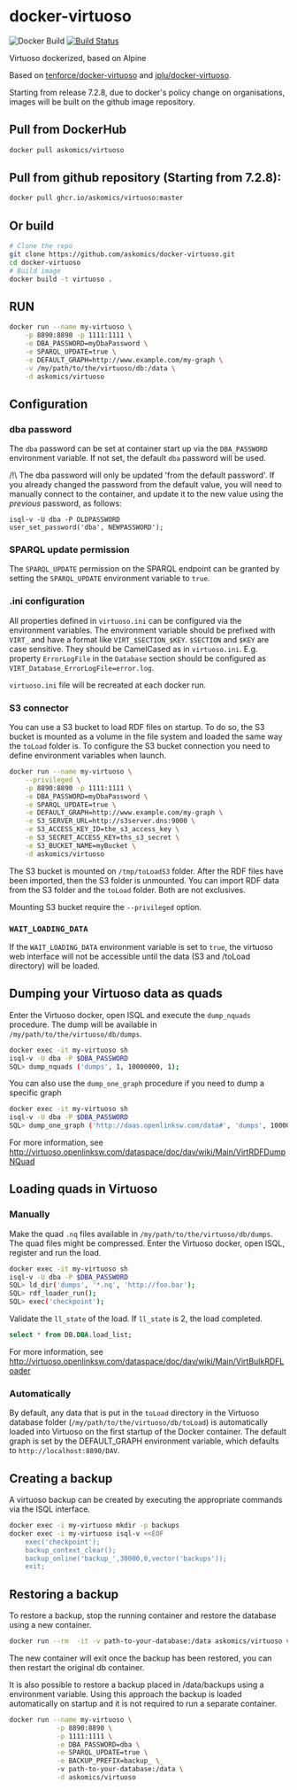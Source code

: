 # docker-virtuoso

![Docker Build](https://img.shields.io/docker/pulls/askomics/virtuoso.svg)
[![Build Status](https://travis-ci.org/askomics/docker-virtuoso.svg?branch=master)](https://travis-ci.org/askomics/docker-virtuoso)


Virtuoso dockerized, based on Alpine

Based on [tenforce/docker-virtuoso](https://github.com/tenforce/docker-virtuoso) and [jplu/docker-virtuoso](https://github.com/jplu/docker-virtuoso).

Starting from release 7.2.8, due to docker's policy change on organisations, images will be built on the github image repository.


## Pull from DockerHub

```bash
docker pull askomics/virtuoso
```
## Pull from github repository (Starting from 7.2.8):

```bash
docker pull ghcr.io/askomics/virtuoso:master
```


## Or build

```bash
# Clone the repo
git clone https://github.com/askomics/docker-virtuoso.git
cd docker-virtuoso
# Build image
docker build -t virtuoso .
```


## RUN

```bash
docker run --name my-virtuoso \
    -p 8890:8890 -p 1111:1111 \
    -e DBA_PASSWORD=myDbaPassword \
    -e SPARQL_UPDATE=true \
    -e DEFAULT_GRAPH=http://www.example.com/my-graph \
    -v /my/path/to/the/virtuoso/db:/data \
    -d askomics/virtuoso
```

## Configuration


### dba password
The `dba` password can be set at container start up via the `DBA_PASSWORD` environment variable. If not set, the default `dba` password will be used.

/!\ The dba password will only be updated 'from the default password'. If you already changed the password from the default value, you will need to manually connect to the container, and update it to the new value using the *previous* password, as follows:

```
isql-v -U dba -P OLDPASSWORD
user_set_password('dba', NEWPASSWORD');
```

### SPARQL update permission
The `SPARQL_UPDATE` permission on the SPARQL endpoint can be granted by setting the `SPARQL_UPDATE` environment variable to `true`.

### .ini configuration
All properties defined in `virtuoso.ini` can be configured via the environment variables. The environment variable should be prefixed with `VIRT_` and have a format like `VIRT_$SECTION_$KEY`. `$SECTION` and `$KEY` are case sensitive. They should be CamelCased as in `virtuoso.ini`. E.g. property `ErrorLogFile` in the `Database` section should be configured as `VIRT_Database_ErrorLogFile=error.log`.

`virtuoso.ini` file will be recreated at each docker run.

### S3 connector
You can use a S3 bucket to load RDF files on startup. To do so, the S3 bucket
is mounted as a volume in the file system and loaded the same way the `toLoad`
folder is.  To configure the S3 bucket connection you need to define
environment variables when launch.

```bash
docker run --name my-virtuoso \
    --privileged \
    -p 8890:8890 -p 1111:1111 \
    -e DBA_PASSWORD=myDbaPassword \
    -e SPARQL_UPDATE=true \
    -e DEFAULT_GRAPH=http://www.example.com/my-graph \
    -e S3_SERVER_URL=http://s3server.dns:9000 \
    -e S3_ACCESS_KEY_ID=the_s3_access_key \
    -e S3_SECRET_ACCESS_KEY=ths_s3_secret \
    -e S3_BUCKET_NAME=myBucket \
    -d askomics/virtuoso
```
The S3 bucket is mounted on `/tmp/toLoadS3` folder.  After the RDF files have
been imported, then the S3 folder is unmounted.  You can import RDF data from
the S3 folder and the `toLoad` folder. Both are not exclusives.

Mounting S3 bucket require the `--privileged` option.

### `WAIT_LOADING_DATA`
If the `WAIT_LOADING_DATA` environment variable is set to `true`, the virtuoso web interface will not be accessible until the data (S3 and /toLoad directory) will be loaded.

## Dumping your Virtuoso data as quads
Enter the Virtuoso docker, open ISQL and execute the `dump_nquads` procedure. The dump will be available in `/my/path/to/the/virtuoso/db/dumps`.

```bash
docker exec -it my-virtuoso sh
isql-v -U dba -P $DBA_PASSWORD
SQL> dump_nquads ('dumps', 1, 10000000, 1);
```

You can also use the `dump_one_graph` procedure if you need to dump a specific graph

```bash
docker exec -it my-virtuoso sh
isql-v -U dba -P $DBA_PASSWORD
SQL> dump_one_graph ('http://daas.openlinksw.com/data#', 'dumps', 1000000000);
```

For more information, see http://virtuoso.openlinksw.com/dataspace/doc/dav/wiki/Main/VirtRDFDumpNQuad

## Loading quads in Virtuoso
### Manually
Make the quad `.nq` files available in `/my/path/to/the/virtuoso/db/dumps`. The quad files might be compressed. Enter the Virtuoso docker, open ISQL, register and run the load.

```bash
docker exec -it my-virtuoso sh
isql-v -U dba -P $DBA_PASSWORD
SQL> ld_dir('dumps', '*.nq', 'http://foo.bar');
SQL> rdf_loader_run();
SQL> exec('checkpoint');
```

Validate the `ll_state` of the load. If `ll_state` is 2, the load completed.

```sql
select * from DB.DBA.load_list;
```

For more information, see http://virtuoso.openlinksw.com/dataspace/doc/dav/wiki/Main/VirtBulkRDFLoader

### Automatically
By default, any data that is put in the `toLoad` directory in the Virtuoso database folder (`/my/path/to/the/virtuoso/db/toLoad`) is automatically loaded into Virtuoso on the first startup of the Docker container. The default graph is set by the DEFAULT_GRAPH environment variable, which defaults to `http://localhost:8890/DAV`.

## Creating a backup
A virtuoso backup can be created by executing the appropriate commands via the ISQL interface.

```bash
docker exec -i my-virtuoso mkdir -p backups
docker exec -i my-virtuoso isql-v <<EOF
    exec('checkpoint');
    backup_context_clear();
    backup_online('backup_',30000,0,vector('backups'));
    exit;
```
## Restoring a backup
To restore a backup, stop the running container and restore the database using a new container.

```bash
docker run --rm  -it -v path-to-your-database:/data askomics/virtuoso virtuoso-t +restore-backup backups/backup_ +configfile /data/virtuoso.ini
```

The new container will exit once the backup has been restored, you can then restart the original db container.

It is also possible to restore a backup placed in /data/backups using a environment variable. Using this approach the backup is loaded automatically on startup and it is not required to run a separate container.

```bash
docker run --name my-virtuoso \
            -p 8890:8890 \
            -p 1111:1111 \
            -e DBA_PASSWORD=dba \
            -e SPARQL_UPDATE=true \
            -e BACKUP_PREFIX=backup_ \_
            -v path-to-your-database:/data \
            -d askomics/virtuoso
```
